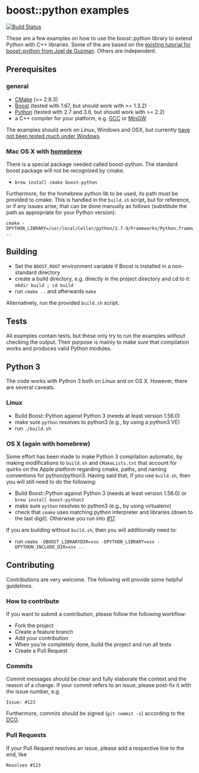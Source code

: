 
# boost::python examples

[![Build Status](https://travis-ci.org/TNG/boost-python-examples.svg?branch=master)](https://travis-ci.org/TNG/boost-python-examples)

These are a few examples on how to use the boost::python library to extend Python with C++ libraries.
Some of the are based on the [existing tutorial for boost::python from Joel de Guzman](http://www.boost.org/doc/libs/1_46_1/libs/python/doc/tutorial/doc/html/index.html "Boost.Python tutorial").
Others are independent.

## Prerequisites

### general
+ [CMake](http://www.cmake.org "CMake project page") (>= 2.8.3)
+ [Boost](http://www.boost.org/ "Boost project page") (tested with 1.67, but should work with >= 1.3.2)
+ [Python](http://www.python.org "Python home page") (tested with 2.7 and 3.6, but should work with >= 2.2)
+ a C++ compiler for your platform, e.g. [GCC](http://gcc.gnu.org "GCC home") or [MinGW](http://www.mingw.org "Minimalist GNU for Windows")

The examples should work on Linux, Windows and OSX, but currently [have not been tested much under Windows](https://github.com/TNG/boost-python-examples/issues/10#issuecomment-326828479).

### Mac OS X with [homebrew](http://brew.sh)

There is a special package needed called boost-python. The standard boost package will not be recognized by cmake. 

+ `brew install cmake boost-python`

Furthermore, for the homebrew python lib to be used, its path must be provided to cmake. This is handled in the `build.sh` script, but for reference, or if any issues arise, that can be done manually as follows (substitute the path as appropriate for your Python version):

    cmake -DPYTHON_LIBRARY=/usr/local/Cellar/python/2.7.9/Frameworks/Python.framework/Versions/2.7/lib/libpython2.7.dylib ..

## Building

+ Set the `BOOST_ROOT` environment variable if Boost is installed in a non-standard directory
+ create a build directory, e.g. directly in the project directory and cd to it: `mkdir build ; cd build`
+ run `cmake ..` and afterwards `make`

Alternatively, run the provided `build.sh` script.

## Tests

All examples contain tests, but these only try to run the examples without checking the output. Their purpose is mainly to make sure that compilation works and produces valid Python modules.

## Python 3

The code works with Python 3 both on Linux and on OS X. However, there are several caveats.

### Linux

+ Build Boost::Python against Python 3 (needs at least version 1.56.0)
+ make sure `python` resolves to python3 (e.g., by using a python3 VE)
+ run `./build.sh`

### OS X (again with homebrew)

Some effort has been made to make Python 3 compilation automatic, by making modifications to `build.sh` and `CMakeLists.txt` that account for quirks on the Apple platform regarding cmake, paths, and naming conventions for python/python3. Having said that, if you use `build.sh`, then you will still need to do the following:

+ Build Boost::Python against Python 3 (needs at least version 1.56.0) or `brew install boost-python3`
+ make sure `python` resolves to python3 (e.g., by using virtualenv)
+ check that `cmake` uses matching python interpreter and libraries (down to the last digit). Otherwise you run into [#17](https://github.com/TNG/boost-python-examples/issues/17).

If you are building without `build.sh`, then you will additionally need to:

+ run `cmake -DBOOST_LIBRARYDIR=xxx -DPYTHON_LIBRARY=xxx -DPYTHON_INCLUDE_DIR=xxx ..`

## Contributing

Contributions are very welcome. The following will provide some helpful guidelines.

### How to contribute

If you want to submit a contribution, please follow the following workflow:

* Fork the project
* Create a feature branch
* Add your contribution
* When you're completely done, build the project and run all tests
* Create a Pull Request

### Commits

Commit messages should be clear and fully elaborate the context and the reason of a change.
If your commit refers to an issue, please post-fix it with the issue number, e.g.

```
Issue: #123
```

Furthermore, commits should be signed (`git commit -s`) according to the [DCO](DCO.md).

### Pull Requests

If your Pull Request resolves an issue, please add a respective line to the end, like

```
Resolves #123
```
